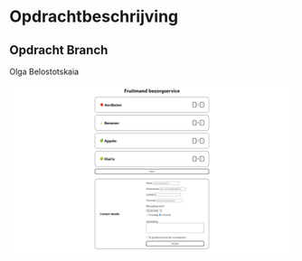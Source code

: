 # Opdrachtbeschrijving

## Opdracht Branch
Olga Belostotskaia

![result-screen](./src/assets/screen.png)